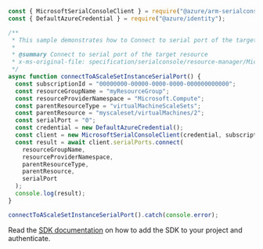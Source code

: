 ```javascript
const { MicrosoftSerialConsoleClient } = require("@azure/arm-serialconsole");
const { DefaultAzureCredential } = require("@azure/identity");

/**
 * This sample demonstrates how to Connect to serial port of the target resource
 *
 * @summary Connect to serial port of the target resource
 * x-ms-original-file: specification/serialconsole/resource-manager/Microsoft.SerialConsole/stable/2018-05-01/examples/SerialPortConnectVMSS.json
 */
async function connectToAScaleSetInstanceSerialPort() {
  const subscriptionId = "00000000-00000-0000-0000-000000000000";
  const resourceGroupName = "myResourceGroup";
  const resourceProviderNamespace = "Microsoft.Compute";
  const parentResourceType = "virtualMachineScaleSets";
  const parentResource = "myscaleset/virtualMachines/2";
  const serialPort = "0";
  const credential = new DefaultAzureCredential();
  const client = new MicrosoftSerialConsoleClient(credential, subscriptionId);
  const result = await client.serialPorts.connect(
    resourceGroupName,
    resourceProviderNamespace,
    parentResourceType,
    parentResource,
    serialPort
  );
  console.log(result);
}

connectToAScaleSetInstanceSerialPort().catch(console.error);
```

Read the [SDK documentation](https://github.com/Azure/azure-sdk-for-js/blob/%40azure%2Farm-serialconsole_2.0.1/sdk/serialconsole/arm-serialconsole/README.md) on how to add the SDK to your project and authenticate.
